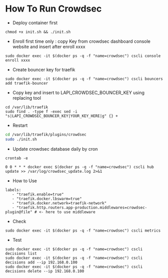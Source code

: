 # How To Run Crowdsec

- Deploy container first
  
```shell
chmod +x init.sh && ./init.sh
```

- Enroll first time only : copy Key from crowdsec dashboard console website and insert after enroll xxxx

```shell
sudo docker exec -it $(docker ps -q -f "name=crowdsec") cscli console enroll xxxx
```

- Create bouncer key for traefik

```shell
sudo docker exec -it $(docker ps -q -f "name=crowdsec") cscli bouncers add traefik-bouncer
```

- Copy key and insert to LAPI_CROWDSEC_BOUNCER_KEY using replacing tool

```shell
cd /var/lib/traefik
sudo find . -type f -exec sed -i "s|LAPI_CROWDSEC_BOUNCER_KEY|YOUR_KEY_HERE|g" {} +
```

- Restart

```sh
cd /var/lib/traefik/plugins/crowdsec
sudo ./init.sh
```

- Update crowdsec database daily by cron

```shell
crontab -e

0 0 * * * docker exec $(docker ps -q -f "name=crowdsec") cscli hub update >> /var/log/crowdsec_update.log 2>&1
```

- How to Use

```shell
labels:
   - "traefik.enable=true"
   - "traefik.docker.lbswarm=true"
   - "traefik.docker.network=traefik-network"
   - "traefik.http.routers.app-production.middlewares=crowdsec-plugin@file" # <- here to use middleware
```

- Check

```shell
sudo docker exec -it $(docker ps -q -f "name=crowdsec") cscli metrics
```

- Test

```shell
sudo docker exec -it $(docker ps -q -f "name=crowdsec") cscli decisions list
sudo docker exec -it $(docker ps -q -f "name=crowdsec") cscli decisions add --ip 192.168.0.100
sudo docker exec -it $(docker ps -q -f "name=crowdsec") cscli decisions delete --ip 192.168.0.100
```
